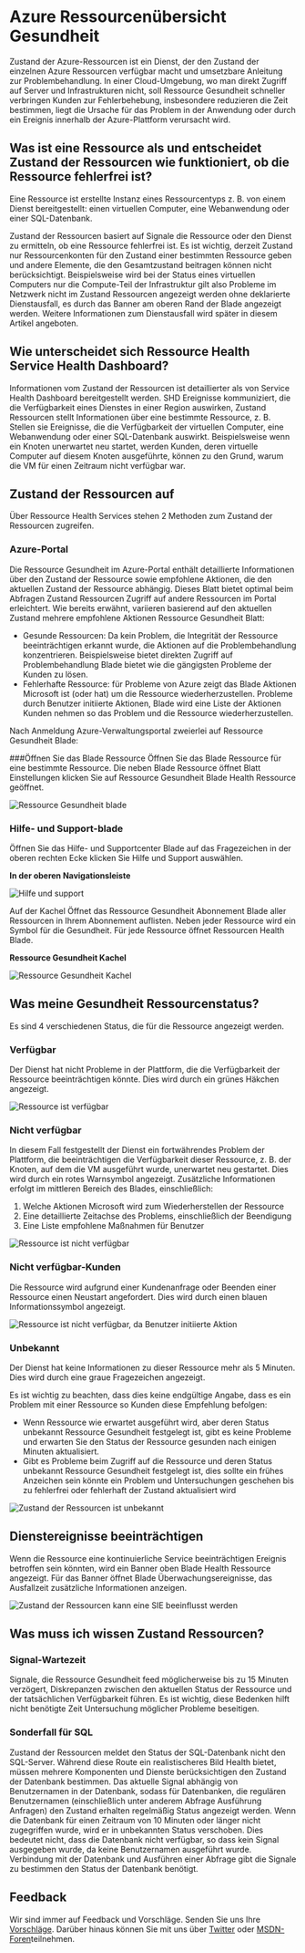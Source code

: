 <properties
   pageTitle="Azure Ressourcenübersicht Gesundheit | Microsoft Azure"
   description="Überblick über Zustand der Azure-Ressourcen"
   services="Resource health"
   documentationCenter="dev-center-name"
   authors="BernardoAMunoz"
   manager=""
   editor=""/>

<tags
   ms.service="resource-health"
   ms.devlang="na"
   ms.topic="article"
   ms.tgt_pltfrm="na"
   ms.workload="Supportability"
   ms.date="06/01/2016"
   ms.author="BernardoAMunoz"/>

# <a name="azure-resource-health-overview"></a>Azure Ressourcenübersicht Gesundheit

Zustand der Azure-Ressourcen ist ein Dienst, der den Zustand der einzelnen Azure Ressourcen verfügbar macht und umsetzbare Anleitung zur Problembehandlung. In einer Cloud-Umgebung, wo man direkt Zugriff auf Server und Infrastrukturen nicht, soll Ressource Gesundheit schneller verbringen Kunden zur Fehlerbehebung, insbesondere reduzieren die Zeit bestimmen, liegt die Ursache für das Problem in der Anwendung oder durch ein Ereignis innerhalb der Azure-Plattform verursacht wird.

## <a name="what-is-considered-a-resource-and-how-does-resource-health-decides-if-the-resource-is-healthy-or-not"></a>Was ist eine Ressource als und entscheidet Zustand der Ressourcen wie funktioniert, ob die Ressource fehlerfrei ist? 
Eine Ressource ist erstellte Instanz eines Ressourcentyps z. B. von einem Dienst bereitgestellt: einen virtuellen Computer, eine Webanwendung oder einer SQL-Datenbank. 

Zustand der Ressourcen basiert auf Signale die Ressource oder den Dienst zu ermitteln, ob eine Ressource fehlerfrei ist. Es ist wichtig, derzeit Zustand nur Ressourcenkonten für den Zustand einer bestimmten Ressource geben und andere Elemente, die den Gesamtzustand beitragen können nicht berücksichtigt. Beispielsweise wird bei der Status eines virtuellen Computers nur die Compute-Teil der Infrastruktur gilt also Probleme im Netzwerk nicht im Zustand Ressourcen angezeigt werden ohne deklarierte Dienstausfall, es durch das Banner am oberen Rand der Blade angezeigt werden. Weitere Informationen zum Dienstausfall wird später in diesem Artikel angeboten. 

## <a name="how-is-resource-health-different-from-service-health-dashboard"></a>Wie unterscheidet sich Ressource Health Service Health Dashboard?

Informationen vom Zustand der Ressourcen ist detaillierter als von Service Health Dashboard bereitgestellt werden. SHD Ereignisse kommuniziert, die die Verfügbarkeit eines Dienstes in einer Region auswirken, Zustand Ressourcen stellt Informationen über eine bestimmte Ressource, z. B. Stellen sie Ereignisse, die die Verfügbarkeit der virtuellen Computer, eine Webanwendung oder einer SQL-Datenbank auswirkt. Beispielsweise wenn ein Knoten unerwartet neu startet, werden Kunden, deren virtuelle Computer auf diesem Knoten ausgeführte, können zu den Grund, warum die VM für einen Zeitraum nicht verfügbar war.   

## <a name="how-to-access-resource-health"></a>Zustand der Ressourcen auf
Über Ressource Health Services stehen 2 Methoden zum Zustand der Ressourcen zugreifen.

### <a name="azure-portal"></a>Azure-Portal
Die Ressource Gesundheit im Azure-Portal enthält detaillierte Informationen über den Zustand der Ressource sowie empfohlene Aktionen, die den aktuellen Zustand der Ressource abhängig. Dieses Blatt bietet optimal beim Abfragen Zustand Ressourcen Zugriff auf andere Ressourcen im Portal erleichtert. Wie bereits erwähnt, variieren basierend auf den aktuellen Zustand mehrere empfohlene Aktionen Ressource Gesundheit Blatt:

* Gesunde Ressourcen: Da kein Problem, die Integrität der Ressource beeinträchtigen erkannt wurde, die Aktionen auf die Problembehandlung konzentrieren. Beispielsweise bietet direkten Zugriff auf Problembehandlung Blade bietet wie die gängigsten Probleme der Kunden zu lösen.
* Fehlerhafte Ressource: für Probleme von Azure zeigt das Blade Aktionen Microsoft ist (oder hat) um die Ressource wiederherzustellen. Probleme durch Benutzer initiierte Aktionen, Blade wird eine Liste der Aktionen Kunden nehmen so das Problem und die Ressource wiederherzustellen.  

Nach Anmeldung Azure-Verwaltungsportal zweierlei auf Ressource Gesundheit Blade: 

###<a name="open-the-resource-blade"></a>Öffnen Sie das Blade Ressource
Öffnen Sie das Blade Ressource für eine bestimmte Ressource. Die neben Blade Ressource öffnet Blatt Einstellungen klicken Sie auf Ressource Gesundheit Blade Health Ressource geöffnet. 

![Ressource Gesundheit blade](./media/resource-health-overview/resourceBladeAndResourceHealth.png)

### <a name="help-and-support-blade"></a>Hilfe- und Support-blade
Öffnen Sie das Hilfe- und Supportcenter Blade auf das Fragezeichen in der oberen rechten Ecke klicken Sie Hilfe und Support auswählen. 

**In der oberen Navigationsleiste**

![Hilfe und support](./media/resource-health-overview/HelpAndSupport.png)

Auf der Kachel Öffnet das Ressource Gesundheit Abonnement Blade aller Ressourcen in Ihrem Abonnement auflisten. Neben jeder Ressource wird ein Symbol für die Gesundheit. Für jede Ressource öffnet Ressourcen Health Blade.

**Ressource Gesundheit Kachel**

![Ressource Gesundheit Kachel](./media/resource-health-overview/resourceHealthTile.png)

## <a name="what-does-my-resource-health-status-mean"></a>Was meine Gesundheit Ressourcenstatus?
Es sind 4 verschiedenen Status, die für die Ressource angezeigt werden.

### <a name="available"></a>Verfügbar
Der Dienst hat nicht Probleme in der Plattform, die die Verfügbarkeit der Ressource beeinträchtigen könnte. Dies wird durch ein grünes Häkchen angezeigt. 

![Ressource ist verfügbar](./media/resource-health-overview/Available.png)

### <a name="unavailable"></a>Nicht verfügbar

In diesem Fall festgestellt der Dienst ein fortwährendes Problem der Plattform, die beeinträchtigen die Verfügbarkeit dieser Ressource, z. B. der Knoten, auf dem die VM ausgeführt wurde, unerwartet neu gestartet. Dies wird durch ein rotes Warnsymbol angezeigt. Zusätzliche Informationen erfolgt im mittleren Bereich des Blades, einschließlich: 

1.  Welche Aktionen Microsoft wird zum Wiederherstellen der Ressource 
2.  Eine detaillierte Zeitachse des Problems, einschließlich der Beendigung
3.  Eine Liste empfohlene Maßnahmen für Benutzer 

![Ressource ist nicht verfügbar](./media/resource-health-overview/Unavailable.png)

### <a name="unavailable--customer-initiated"></a>Nicht verfügbar-Kunden
Die Ressource wird aufgrund einer Kundenanfrage oder Beenden einer Ressource einen Neustart angefordert. Dies wird durch einen blauen Informationssymbol angezeigt. 

![Ressource ist nicht verfügbar, da Benutzer initiierte Aktion](./media/resource-health-overview/userInitiated.png)

### <a name="unknown"></a>Unbekannt
Der Dienst hat keine Informationen zu dieser Ressource mehr als 5 Minuten. Dies wird durch eine graue Fragezeichen angezeigt. 

Es ist wichtig zu beachten, dass dies keine endgültige Angabe, dass es ein Problem mit einer Ressource so Kunden diese Empfehlung befolgen:

* Wenn Ressource wie erwartet ausgeführt wird, aber deren Status unbekannt Ressource Gesundheit festgelegt ist, gibt es keine Probleme und erwarten Sie den Status der Ressource gesunden nach einigen Minuten aktualisiert.
* Gibt es Probleme beim Zugriff auf die Ressource und deren Status unbekannt Ressource Gesundheit festgelegt ist, dies sollte ein frühes Anzeichen sein könnte ein Problem und Untersuchungen geschehen bis zu fehlerfrei oder fehlerhaft der Zustand aktualisiert wird

![Zustand der Ressourcen ist unbekannt](./media/resource-health-overview/unknown.png)

## <a name="service-impacting-events"></a>Dienstereignisse beeinträchtigen
Wenn die Ressource eine kontinuierliche Service beeinträchtigen Ereignis betroffen sein könnten, wird ein Banner oben Blade Health Ressource angezeigt. Für das Banner öffnet Blade Überwachungsereignisse, das Ausfallzeit zusätzliche Informationen anzeigen.

![Zustand der Ressourcen kann eine SIE beeinflusst werden](./media/resource-health-overview/serviceImpactingEvent.png)

## <a name="what-else-do-i-need-to-know-about-resource-health"></a>Was muss ich wissen Zustand Ressourcen?

### <a name="signal-latency"></a>Signal-Wartezeit
Signale, die Ressource Gesundheit feed möglicherweise bis zu 15 Minuten verzögert, Diskrepanzen zwischen den aktuellen Status der Ressource und der tatsächlichen Verfügbarkeit führen. Es ist wichtig, diese Bedenken hilft nicht benötigte Zeit Untersuchung möglicher Probleme beseitigen. 

### <a name="special-case-for-sql"></a>Sonderfall für SQL 
Zustand der Ressourcen meldet den Status der SQL-Datenbank nicht den SQL-Server. Während diese Route ein realistischeres Bild Health bietet, müssen mehrere Komponenten und Dienste berücksichtigen den Zustand der Datenbank bestimmen. Das aktuelle Signal abhängig von Benutzernamen in der Datenbank, sodass für Datenbanken, die regulären Benutzernamen (einschließlich unter anderem Abfrage Ausführung Anfragen) den Zustand erhalten regelmäßig Status angezeigt werden. Wenn die Datenbank für einen Zeitraum von 10 Minuten oder länger nicht zugegriffen wurde, wird er in unbekannten Status verschoben. Dies bedeutet nicht, dass die Datenbank nicht verfügbar, so dass kein Signal ausgegeben wurde, da keine Benutzernamen ausgeführt wurde. Verbindung mit der Datenbank und Ausführen einer Abfrage gibt die Signale zu bestimmen den Status der Datenbank benötigt.

## <a name="feedback"></a>Feedback
Wir sind immer auf Feedback und Vorschläge. Senden Sie uns Ihre [Vorschläge](https://feedback.azure.com/forums/266794-support-feedback). Darüber hinaus können Sie mit uns über [Twitter](https://twitter.com/azuresupport) oder [MSDN-Foren](https://social.msdn.microsoft.com/Forums/azure)teilnehmen.
